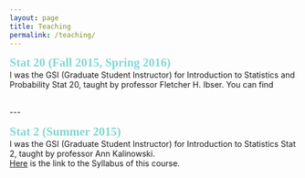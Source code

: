 ```yaml
---
layout: page
title: Teaching
permalink: /teaching/
---
```

<span style="color:#81D8D0; font-family:Trebuchet MS; font-size:1.5em; font-weight:bold;"> Stat 20 (Fall 2015, Spring 2016)</span> <br />
I was the GSI (Graduate Student Instructor) for Introduction to Statistics and Probability Stat 20, taught by professor Fletcher H. Ibser. You can find

<br />
---

<span style="color:#81D8D0; font-family:Lucida Sans Unicode; font-size:1.5em; font-weight:bold;"> Stat 2 (Summer 2015)</span> <br />
I was the GSI (Graduate Student Instructor) for Introduction to Statistics Stat 2, taught by professor Ann Kalinowski. <br >
[Here](/images/stat2_syllabus.pdf) is the link to the Syllabus of this course.
<!-- I taught the morning 10am-11am recitation at 136 Barrows.
My Office Hour was on Wednesdays 11-12 at 1062 Evans . -->
